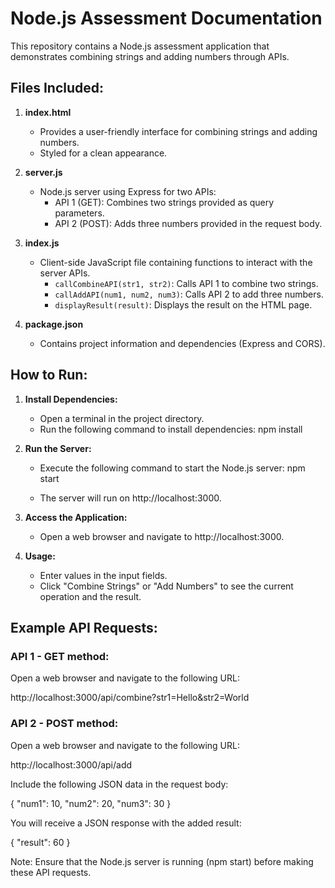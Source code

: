 # Node.js Assessment Documentation

This repository contains a Node.js assessment application that demonstrates combining strings and adding numbers through APIs.

## Files Included:

1. **index.html**
   - Provides a user-friendly interface for combining strings and adding numbers.
   - Styled for a clean appearance.

2. **server.js**
   - Node.js server using Express for two APIs:
     - API 1 (GET): Combines two strings provided as query parameters.
     - API 2 (POST): Adds three numbers provided in the request body.

3. **index.js**
   - Client-side JavaScript file containing functions to interact with the server APIs.
     - `callCombineAPI(str1, str2)`: Calls API 1 to combine two strings.
     - `callAddAPI(num1, num2, num3)`: Calls API 2 to add three numbers.
     - `displayResult(result)`: Displays the result on the HTML page.

4. **package.json**
   - Contains project information and dependencies (Express and CORS).

## How to Run:

1. **Install Dependencies:**
   - Open a terminal in the project directory.
   - Run the following command to install dependencies:
     npm install


2. **Run the Server:**
   - Execute the following command to start the Node.js server:
     npm start
     
   - The server will run on http://localhost:3000.

3. **Access the Application:**
   - Open a web browser and navigate to http://localhost:3000.

4. **Usage:**
   - Enter values in the input fields.
   - Click "Combine Strings" or "Add Numbers" to see the current operation and the result.

## Example API Requests:

### API 1 - GET method:

Open a web browser and navigate to the following URL:

http://localhost:3000/api/combine?str1=Hello&str2=World

### API 2 - POST method:

Open a web browser and navigate to the following URL:

http://localhost:3000/api/add

Include the following JSON data in the request body:

{
  "num1": 10,
  "num2": 20,
  "num3": 30
}

You will receive a JSON response with the added result:

{
  "result": 60
}

Note: Ensure that the Node.js server is running (npm start) before making these API requests.